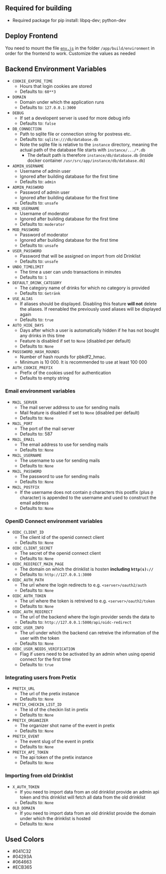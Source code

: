 ## Required for building
* Required package for pip install: libpq-dev; python-dev

## Deploy Frontend
You need to mount the file   [`env.js`](frontend/public/environment/env.js) in the folder `/app/build/environment` in order for the frontend to work. Customize the values as needed

## Backend Environment Variables
* `COOKIE_EXPIRE_TIME`
  * Hours that login cookies are stored
  * Defaults to: `60**3`
* `DOMAIN`
  * Domain under which the application runs
  * Defaults to: `127.0.0.1:3000`
* `DEBUG`
  * If set a developent server is used for more debug info
  * Defaults to: `false`
* `DB_CONNECTION`
  * Path to sqlite file or connection string for postress etc.
  * Defaults to: `sqlite:///db/database.db`
  * Note the sqlite file is relative to the `instance` directory, meaning the actual path of the database file starts with `instance/.../*.db`
    * The default path is therefore `instance/db/database.db` (inside docker container `/usr/src/app/instance/db/database.db`)
* `ADMIN_USERNAME`
  * Username of admin user
  * Ignored after building database for the first time
  * Defaults to: `admin`
* `ADMIN_PASSWORD`
  * Password of admin user
  * Ignored after building database for the first time
  * Defaults to: `unsafe`
* `MOD_USERNAME`
  * Username of moderator
  * Ignored after building database for the first time
  * Defaults to: `moderator`
* `MOD_PASSWORD`
  * Password of moderator
  * Ignored after building database for the first time
  * Defaults to: `unsafe`
* `USER_PASSWORD`
  * Password that will be assigned on import from old Drinklist
  * Defaults to: `unsafe`
* `UNDO_TIMELIMIT`
  * The time a user can undo transactions in minutes
  * Defaults to: `1`
* `DEFAULT_DRINK_CATEGORY`
  * The category name of drinks for which no category is provided
  * Defaults to: `Getränk`
* `USE_ALIAS`
  * If aliases should be displayed. Disabling this feature **will not** delete the aliases. If reenabled the previously used aliases will be displayed again
  * Defaults to: `true`
* `AUTO_HIDE_DAYS`
  * Days after which a user is automatically hidden if he has not bought any drinks in this time
  * Feature is disabled if set to `None` (disabled per default)
  * Defaults to: `None`
* `PASSSWORD_HASH_ROUNDS`
  * Number of hash rounds for pbkdf2_hmac.
  * Minimum is 10 000. It is recommended to use at least 100 000
* `AUTH_COOKIE_PREFIX`
  * Prefix of the cookies used for authentication
  * Defaults to empty string
  
### Email environment variables
* `MAIL_SERVER`
  * The mail server address to use for sending mails
  * Mail feature is disabled if set to `None` (disabled per default)
  * Defaults to: `None`
* `MAIL_PORT`
  * The port of the mail server
  * Defaults to: 587
* `MAIL_EMAIL`
  * The email address to use for sending mails
  * Defaults to: `None`
* `MAIL_USERNAME`
  * The username to use for sending mails
  * Defaults to: `None`
* `MAIL_PASSWORD`
  * The password to use for sending mails
  * Defaults to: `None`
* `MAIL_POSTFIX`
  * If the username does not contain `@` characters this postfix (plus `@` character) is appended to the username and used to construct the email address
  * Defaults to: `None`

### OpenID Connect environment variables
* `OIDC_CLIENT_ID`
  * The client id of the openid connect client
  * Defaults to: `None`
* `OIDC_CLIENT_SECRET`
  * The secret of the openid connect client
  * Defaults to: `None`
* `OIDC_REDIRECT_MAIN_PAGE`
  * The domain on which the drinklist is hosten **including `http(s)://`**
  * Defaults to: `http://127.0.0.1:3000`
* `OIDC_AUTH_PATH`
  * The url where the login redirects to e.g. `<server>/oauth2/auth`
  * Defaults to: `None`
* `OIDC_AUTH_TOKEN`
  * The url where the token is retreived to e.g. `<server>/oauth2/token`
  * Defaults to: `None`
* `OIDC_AUTH_REDIRECT`
  * The url of the backend where the login provider sends the data to
  * Defaults to: `http://127.0.0.1:5000/api/oidc-redirect`
* `OIDC_USER_INFO`
  * The url under which the backend can retreive the information of the user with the token
  * Defaults to: `None`
* `OIDC_USER_NEEDS_VERIFICATION`
  * Flag if users need to be activated by an admin when using openid connect for the first time
  * Defaults to: `true`

### Integrating users from Pretix
* `PRETIX_URL`
  * The url of the pretix instance
  * Defaults to: `None`
* `PRETIX_CHECKIN_LIST_ID`
  * The id of the checkin list in pretix
  * Defaults to: `None`
* `PRETIX_ORGANIZER`
  * The organizer shot name of the event in pretix
  * Defaults to: `None`
* `PRETIX_EVENT`
  * The event slug of the event in pretix
  * Defaults to: `None`
* `PRETIX_API_TOKEN`
  * The api token of the pretix instance
  * Defaults to: `None`


### Importing from old Drinklist
* `X_AUTH_TOKEN`
  * If you need to import data from an old drinklist provide an admin api token and this drinklist will fetch all data from the old drinklist
  * Defaults to: `None`
* `OLD_DOMAIN`
  * If you need to import data from an old drinklist provide the domain under which the drinklist is hosted
  * Defaults to: `None`

## Used Colors
* #041C32
* #04293A
* #064663
* #ECB365
